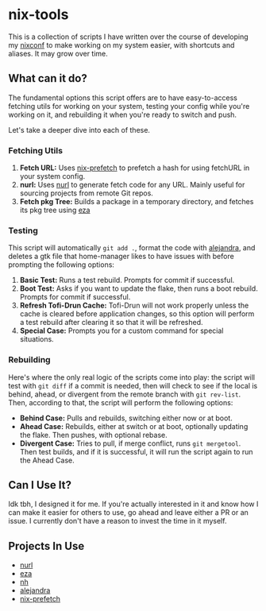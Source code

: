 # nix-tools

This is a collection of scripts I have written over the course of developing my [nixconf](https://github.com/Lunarnovaa/nixconf) to make working on my system easier, with shortcuts and aliases. It may grow over time.

## What can it do?

The fundamental options this script offers are to have easy-to-access fetching utils for working on your system, testing your config while you're working on it, and rebuilding it when you're ready to switch and push.

Let's take a deeper dive into each of these.

### Fetching Utils

1. **Fetch URL:** Uses [nix-prefetch](https://github.com/msteen/nix-prefetch) to prefetch a hash for using fetchURL in your system config.
2. **nurl:** Uses [nurl](https://github.com/nix-community/nurl) to generate fetch code for any URL. Mainly useful for sourcing projects from remote Git repos.
3. **Fetch pkg Tree:** Builds a package in a temporary directory, and fetches its pkg tree using [eza](https://github.com/eza-community/eza)

### Testing

This script will automatically `git add .`, format the code with [alejandra](https://github.com/kamadorueda/alejandra), and deletes a gtk file that home-manager likes to have issues with before prompting the following options:

1. **Basic Test:** Runs a test rebuild. Prompts for commit if successful.
2. **Boot Test:** Asks if you want to update the flake, then runs a boot rebuild. Prompts for commit if successful.
3. **Refresh Tofi-Drun Cache:** Tofi-Drun will not work properly unless the cache is cleared before application changes, so this option will perform a test rebuild after clearing it so that it will be refreshed.
4. **Special Case:** Prompts you for a custom command for special situations.

### Rebuilding

Here's where the only real logic of the scripts come into play: the script will test with `git diff` if a commit is needed, then will check to see if the local is behind, ahead, or divergent from the remote branch with `git rev-list`. Then, according to that, the script will perform the following options:

- **Behind Case:** Pulls and rebuilds, switching either now or at boot.
- **Ahead Case:** Rebuilds, either at switch or at boot, optionally updating the flake. Then pushes, with optional rebase.
- **Divergent Case:** Tries to pull, if merge conflict, runs `git mergetool`. Then test builds, and if it is successful, it will run the script again to run the Ahead Case.

## Can I Use It?

Idk tbh, I designed it for me. If you're actually interested in it and know how I can make it easier for others to use, go ahead and leave either a PR or an issue. I currently don't have a reason to invest the time in it myself.

## Projects In Use

- [nurl](https://github.com/nix-community/nurl)
- [eza](https://github.com/eza-community/eza)
- [nh](https://github.com/viperML/nh)
- [alejandra](https://github.com/kamadorueda/alejandra)
- [nix-prefetch](https://github.com/msteen/nix-prefetch)
  